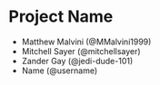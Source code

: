 # Project Name
- Matthew Malvini (@MMalvini1999)
- Mitchell Sayer (@mitchellsayer)
- Zander Gay (@jedi-dude-101)
- Name (@username)
